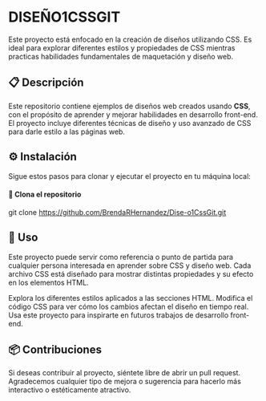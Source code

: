 # **DISEÑO1CSSGIT**

Este proyecto está enfocado en la creación de diseños utilizando CSS. Es ideal para explorar diferentes estilos y propiedades de CSS mientras practicas habilidades fundamentales de maquetación y diseño web.

## 📋 Descripción

Este repositorio contiene ejemplos de diseños web creados usando **CSS**, con el propósito de aprender y mejorar habilidades en desarrollo front-end. El proyecto incluye diferentes técnicas de diseño y uso avanzado de CSS para darle estilo a las páginas web.

## ⚙️ Instalación

Sigue estos pasos para clonar y ejecutar el proyecto en tu máquina local:


#### 🔧 Clona el repositorio
git clone https://github.com/BrendaRHernandez/Dise-o1CssGit.git

## 🚀 Uso
Este proyecto puede servir como referencia o punto de partida para cualquier persona interesada en aprender sobre CSS y diseño web. Cada archivo CSS está diseñado para mostrar distintas propiedades y su efecto en los elementos HTML.

Explora los diferentes estilos aplicados a las secciones HTML.
Modifica el código CSS para ver cómo los cambios afectan el diseño en tiempo real.
Usa este proyecto para inspirarte en futuros trabajos de desarrollo front-end.

## 📦 Contribuciones
Si deseas contribuir al proyecto, siéntete libre de abrir un pull request. Agradecemos cualquier tipo de mejora o sugerencia para hacerlo más interactivo o estéticamente atractivo.
